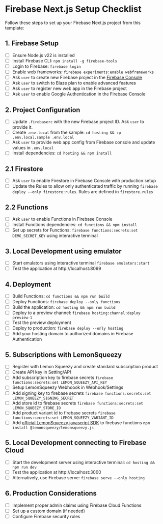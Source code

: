 # Firebase Next.js Setup Checklist

Follow these steps to set up your Firebase Next.js project from this template:

## 1. Firebase Setup
- [ ] Ensure Node.js v22 is installed
- [ ] Install Firebase CLI: `npm install -g firebase-tools`
- [ ] Login to Firebase: `firebase login`
- [ ] Enable web frameworks: `firebase experiments:enable webframeworks`
- [ ] Ask `user` to create new Firebase project in the [Firebase Console](https://console.firebase.google.com/)
- [ ] Ask `user` to switch to Blaze plan to enable advanced features
- [ ] Ask `user` to register new web app in the Firebase project
- [ ] Ask `user` to enable Google Authentication in the Firebase Console

## 2. Project Configuration
- [ ] Update `.firebaserc` with the new Firebase project ID. Ask `user` to provide it.
- [ ] Create `.env.local` from the sample: `cd hosting && cp .env.local.sample .env.local`
- [ ] Ask `user` to provide web app config from Firebase console and update values in `.env.local`
- [ ] Install dependencies: `cd hosting && npm install`

## 2.1 Firestore
- [ ] Ask `user` to enable Firestore in Firebase Console with production setup
- [ ] Update the Rules to allow only authenticated traffic by running `firebase deploy --only firestore:rules`. Rules are defined in `firestore.rules` 

## 2.2 Functions
- [ ] Ask `user` to enable Functions in Firebase Console
- [ ] Install Functions dependencies: `cd functions && npm install`
- [ ] Set up secrets for Functions: `firebase functions:secrets:set DEMO_SECRET_KEY` using interactive terminal

## 3. Local Development using emulator
- [ ] Start emulators using interactive terminal `firebase emulators:start`
- [ ] Test the application at http://localhost:8099

## 4. Deployment
- [ ] Build Functions: `cd functions && npm run build`
- [ ] Deploy Functions: `firebase deploy --only functions`
- [ ] Build the application: `cd hosting && npm run build`
- [ ] Deploy to a preview channel: `firebase hosting:channel:deploy preview-1`
- [ ] Test the preview deployment
- [ ] Deploy to production: `firebase deploy --only hosting`
- [ ] Add your hosting domain to authorized domains in Firebase Authentication

## 5. Subscriptions with LemonSqueezy
- [ ] Register with Lemon Squeezy and create standard subscription product
- [ ] Create API key in Setting/API
- [ ] Add subscription key to firebase secrets `firebase functions:secrets:set LEMON_SQUEEZY_API_KEY`
- [ ] Setup LemonSqueezy Webhoook in Webhook/Settings 
- [ ] Add signing key to firebase secrets `firebase functions:secrets:set LEMON_SQUEEZY_SIGNING_SECRET`
- [ ] Add store id to firebase secrets `firebase functions:secrets:set LEMON_SQUEEZY_STORE_ID`
- [ ] Add product variant id to firebase secrets `firebase functions:secrets:set LEMON_SQUEEZY_VARIANT_ID`
- [ ] Add [official LemonSqueezy javascript SDK](https://github.com/lmsqueezy/lemonsqueezy.js/blob/main/README.md) to firebase functions `npm install @lemonsqueezy/lemonsqueezy.js`

## 5. Local Development connecting to Firebase Cloud
- [ ] Start the development server using interactive terminal: `cd hosting && npm run dev`
- [ ] Test the application at http://localhost:3000
- [ ] Alternatively, use Firebase serve: `firebase serve --only hosting`

## 6. Production Considerations
- [ ] Implement proper admin claims using Firebase Cloud Functions
- [ ] Set up a custom domain (if needed)
- [ ] Configure Firebase security rules
